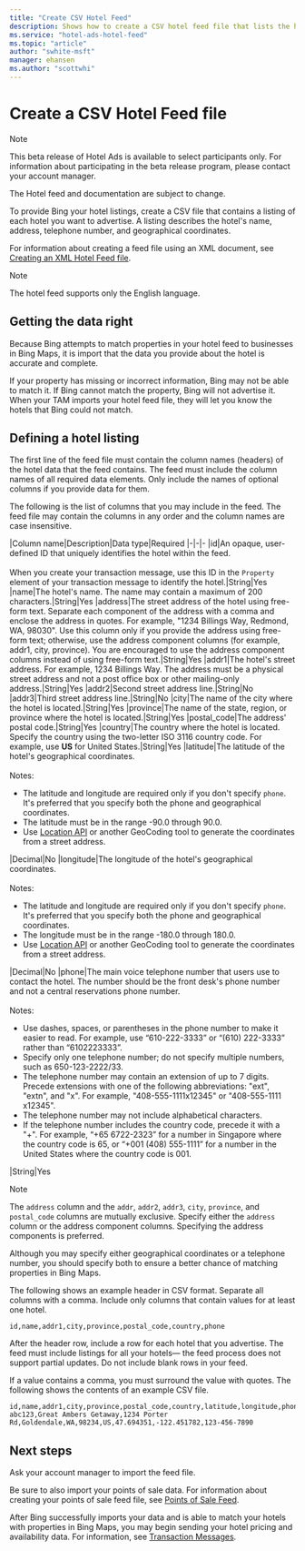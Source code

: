 ```yaml
---
title: "Create CSV Hotel Feed"
description: Shows how to create a CSV hotel feed file that lists the hotel properties you want to advertise.
ms.service: "hotel-ads-hotel-feed"
ms.topic: "article"
author: "swhite-msft"
manager: ehansen
ms.author: "scottwhi"
---
```



# Create a CSV Hotel Feed file

> [!NOTE]
> This beta release of Hotel Ads is available to select participants only. For information about participating in the beta release program, please contact your account manager.
>
> The Hotel feed and documentation are subject to change. 

To provide Bing your hotel listings, create a CSV file that contains a listing of each hotel you want to advertise. A listing describes the hotel's name, address, telephone number, and geographical coordinates.

For information about creating a feed file using an XML document, see [Creating an XML Hotel Feed file](create-hotel-feed.md).

> [!NOTE]
> The hotel feed supports only the English language.


## Getting the data right

Because Bing attempts to match properties in your hotel feed to businesses in Bing Maps, it is import that the data you provide about the hotel is accurate and complete.

If your property has missing or incorrect information, Bing may not be able to match it. If Bing cannot match the property, Bing will not advertise it. When your TAM imports your hotel feed file, they will let you know the hotels that Bing could not match.



## Defining a hotel listing

The first line of the feed file must contain the column names (headers) of the hotel data that the feed contains. The feed must include the column names of all required data elements. Only include the names of optional columns if you provide data for them.

The following is the list of columns that you may include in the feed. The feed file may contain the columns in any order and the column names are case insensitive.

|Column name|Description|Data type|Required
|-|-|-
|id|An opaque, user-defined ID that uniquely identifies the hotel within the feed.<br /><br />When you create your transaction message, use this ID in the `Property` element of your transaction message to identify the hotel.|String|Yes
|name|The hotel's name. The name may contain a maximum of 200 characters.|String|Yes
|address|The street address of the hotel using free-form text. Separate each component of the address with a comma and enclose the address in quotes. For example, "1234 Billings Way, Redmond, WA, 98030". Use this column only if you provide the address using free-form text; otherwise, use the address component columns (for example, addr1, city, province). You are encouraged to use the address component columns instead of using free-form text.|String|Yes
|addr1|The hotel's street address. For example, 1234 Billings Way. The address must be a physical street address and not a post office box or other mailing-only address.|String|Yes
|addr2|Second street address line.|String|No
|addr3|Third street address line.|String|No
|city|The name of the city where the hotel is located.|String|Yes
|province|The name of the state, region, or province where the hotel is located.|String|Yes
|postal_code|The address' postal code.|String|Yes
|country|The country where the hotel is located. Specify the country using the two-letter ISO 3116 country code. For example, use **US** for United States.|String|Yes
|latitude|The latitude of the hotel's geographical coordinates.<br /><br />Notes:<ul><li>The latitude and longitude are required only if you don't specify `phone`. It's preferred that you specify both the phone and geographical coordinates.</li><li>The latitude must be in the range -90.0 through 90.0.</li><li>Use [Location API](https://msdn.microsoft.com/library/ff701715.aspx) or another GeoCoding tool to generate the coordinates from a street address.</li></ul>|Decimal|No
|longitude|The longitude of the hotel's geographical coordinates.<br /><br />Notes:<ul><li>The latitude and longitude are required only if you don't specify `phone`. It's preferred that you specify both the phone and geographical coordinates.</li><li>The longitude must be in the range -180.0 through 180.0.</li><li>Use [Location API](https://msdn.microsoft.com/library/ff701715.aspx) or another GeoCoding tool to generate the coordinates from a street address.</li></ul>|Decimal|No
|phone|The main voice telephone number that users use to contact the hotel. The number should be the front desk's phone number and not a central reservations phone number.<br /><br />Notes:<ul><li>Use dashes, spaces, or parentheses in the phone number to make it easier to read. For example, use “610-222-3333” or “(610) 222-3333” rather than “6102223333”.</li><li>Specify only one telephone number; do not specify multiple numbers, such as 650-123-2222/33.</li><li>The telephone number may contain an extension of up to 7 digits. Precede extensions with one of the following abbreviations: "ext", "extn", and "x". For example, "408-555-1111x12345" or "408-555-1111 x12345".</li><li>The telephone number may not include alphabetical characters.</li><li>If the telephone number includes the country code, precede it with a "+". For example, “+65 6722-2323” for a number in Singapore where the country code is 65, or “+001 (408) 555-1111” for a number in the United States where the country code is 001.</li></ul>|String|Yes

> [!NOTE]
> The `address` column and the `addr`, `addr2`, `addr3`, `city`, `province`, and `postal_code` columns are mutually exclusive. Specify either the `address` column or the address component columns. Specifying the address components is preferred.
>  
> Although you may specify either geographical coordinates or a telephone number, you should specify both to ensure a better chance of matching properties in Bing Maps.

The following shows an example header in CSV format. Separate all columns with a comma. Include only columns that contain values for at least one hotel.

```
id,name,addr1,city,province,postal_code,country,phone
```

After the header row, include a row for each hotel that you advertise. The feed must include listings for all your hotels&mdash; the feed process does not support partial updates. Do not include blank rows in your feed.

If a value contains a comma, you must surround the value with quotes. The following shows the contents of an example CSV file.

```
id,name,addr1,city,province,postal_code,country,latitude,longitude,phone
abc123,Great Ambers Getaway,1234 Porter Rd,Goldendale,WA,98234,US,47.694351,-122.451782,123-456-7890
```

## Next steps

Ask your account manager to import the feed file.

Be sure to also import your points of sale data. For information about creating your points of sale feed file, see [Points of Sale Feed](../pos-feed/pos-feed.md).

After Bing successfully imports your data and is able to match your hotels with properties in Bing Maps, you may begin sending your hotel pricing and availability data. For information, see [Transaction Messages](../transaction-message/transaction-message.md). 


